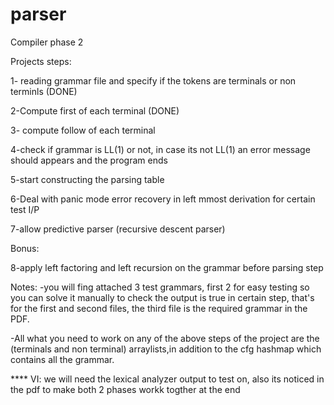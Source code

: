# parser
Compiler phase 2

Projects steps:

1- reading grammar file and specify if the tokens are terminals or non terminls (DONE)

2-Compute first of each terminal (DONE)

3- compute follow of each terminal

4-check if grammar is LL(1) or not, in case its not LL(1) an error message should appears and the program ends

5-start constructing the parsing table

6-Deal with panic mode error recovery in left mmost derivation for certain test I/P

7-allow predictive parser (recursive descent parser)

Bonus:

8-apply left factoring and left recursion on the grammar before parsing step


Notes:
-you will fing attached 3 test grammars, first 2 for easy testing so you can solve it manually to check the output is true in certain step,
that's for the first and second files, the third file is the required grammar in the PDF.

-All what you need to work on any of the above steps of the project are the (terminals and non terminal) arraylists,in addition to the cfg
hashmap which contains all the grammar.

**** VI: we will need the lexical analyzer output to test on, also its noticed in the pdf to make both 2 phases workk togther at the end
